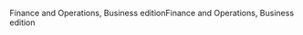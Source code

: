 <span data-ttu-id="b2bd5-101">Finance and Operations, Business edition</span><span class="sxs-lookup"><span data-stu-id="b2bd5-101">Finance and Operations, Business edition</span></span>